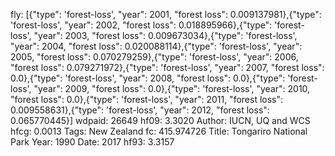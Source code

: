 fly: [{"type": 'forest-loss', "year": 2001, "forest loss": 0.009137981},{"type": 'forest-loss', "year": 2002, "forest loss": 0.018895966},{"type": 'forest-loss', "year": 2003, "forest loss": 0.009673034},{"type": 'forest-loss', "year": 2004, "forest loss": 0.020088114},{"type": 'forest-loss', "year": 2005, "forest loss": 0.070279259},{"type": 'forest-loss', "year": 2006, "forest loss": 0.079271972},{"type": 'forest-loss', "year": 2007, "forest loss": 0.0},{"type": 'forest-loss', "year": 2008, "forest loss": 0.0},{"type": 'forest-loss', "year": 2009, "forest loss": 0.0},{"type": 'forest-loss', "year": 2010, "forest loss": 0.0},{"type": 'forest-loss', "year": 2011, "forest loss": 0.009558631},{"type": 'forest-loss', "year": 2012, "forest loss": 0.065770445}]
wdpaid: 26649
hf09: 3.3020
Author: IUCN, UQ and WCS
hfcg: 0.0013
Tags: New Zealand
fc: 415.974726
Title: Tongariro National Park
Year: 1990
Date: 2017
hf93: 3.3157
